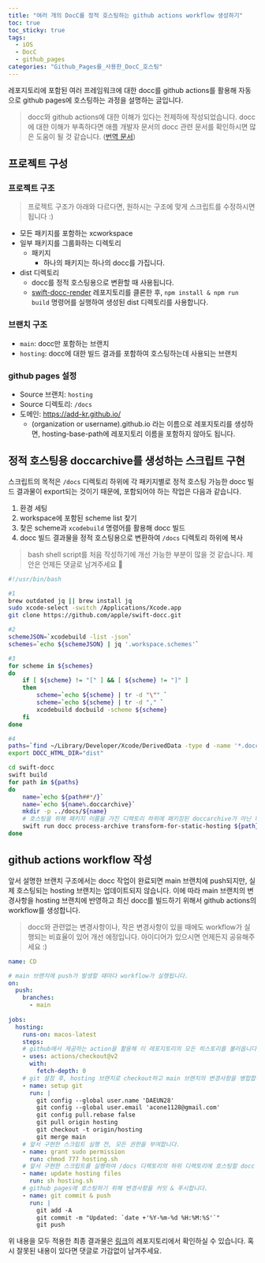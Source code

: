 ```yaml
---
title: "여러 개의 DocC를 정적 호스팅하는 github actions workflow 생성하기"
toc: true
toc_sticky: true
tags:
  - iOS
  - DocC
  - github_pages
categories: "Github_Pages를_사용한_DocC_호스팅"
---
```


레포지토리에 포함된 여러 프레임워크에 대한 docc를 github actions를 활용해 자동으로 github pages에 호스팅하는 과정을 설명하는 글입니다.

> docc와 github actions에 대한 이해가 있다는 전제하에 작성되었습니다.
> docc에 대한 이해가 부족하다면 애플 개발자 문서의 docc 관련 문서를 확인하시면 많은 도움이 될 것 같습니다. ([번역 문서](https://add-kr.github.io/Xcode_k/documentation/xcode_k/))

## 프로젝트 구성

### 프로젝트 구조

> 프로젝트 구조가 아래와 다르다면, 원하시는 구조에 맞게 스크립트를 수정하시면 됩니다 :)

- 모든 패키지를 포함하는 xcworkspace
- 일부 패키지를 그룹화하는 디렉토리
  - 패키지
    - 하나의 패키지는 하나의 docc를 가집니다. 
- dist 디렉토리
  - docc를 정적 호스팅용으로 변환할 때 사용됩니다.
  - [swift-docc-render](https://github.com/apple/swift-docc-render) 레포지토리를 클론한 후, `npm install & npm run build` 명령어를 실행하여 생성된 dist 디렉토리를 사용합니다.

### 브랜치 구조

- `main`: docc만 포함하는 브랜치
- `hosting`: docc에 대한 빌드 결과를 포함하여 호스팅하는데 사용되는 브랜치

### github pages 설정

- Source 브랜치: `hosting`
- Source 디렉토리: `/docs`
- 도메인: https://add-kr.github.io/
  - (organization or username).github.io 라는 이름으로 레포지토리를 생성하면, hosting-base-path에 레포지토리 이름을 포함하지 않아도 됩니다.

## 정적 호스팅용 doccarchive를 생성하는 스크립트 구현

스크립트의 목적은 `/docs` 디렉토리 하위에 각 패키지별로 정적 호스팅 가능한 docc 빌드 결과물이 export되는 것이기 때문에, 포함되어야 하는 작업은 다음과 같습니다.

1. 환경 세팅
2. workspace에 포함된 scheme list 찾기
3. 찾은 scheme과 `xcodebuild` 명령어를 활용해 docc 빌드
4. docc 빌드 결과물을 정적 호스팅용으로 변환하여 `/docs` 디렉토리 하위에 복사

> bash shell script를 처음 작성하기에 개선 가능한 부분이 많을 것 같습니다. 제안은 언제든 댓글로 남겨주세요 :pray:

```bash
#!/usr/bin/bash

#1
brew outdated jq || brew install jq
sudo xcode-select -switch /Applications/Xcode.app
git clone https://github.com/apple/swift-docc.git

#2
schemeJSON=`xcodebuild -list -json`
schemes=`echo ${schemeJSON} | jq '.workspace.schemes'`

#3
for scheme in ${schemes}
do
    if [ ${scheme} != "[" ] && [ ${scheme} != "]" ] 
    then
        scheme=`echo ${scheme} | tr -d "\"" `
        scheme=`echo ${scheme} | tr -d "," `
        xcodebuild docbuild -scheme ${scheme}
    fi
done

#4
paths=`find ~/Library/Developer/Xcode/DerivedData -type d -name '*.doccarchive'`
export DOCC_HTML_DIR="dist"

cd swift-docc
swift build
for path in ${paths}
do 
    name=`echo ${path##*/}`
    name=`echo ${name%.doccarchive}`
    mkdir -p ../docs/${name}
    # 호스팅을 위해 패키지 이름을 가진 디렉토리 하위에 패키징된 doccarchive가 아닌 패키징되지 않은 상태로 export합니다.
    swift run docc process-archive transform-for-static-hosting ${path} --output-path ../docs/${name} --hosting-base-path ${name}
done
```

## github actions workflow 작성

앞서 설명한 브랜치 구조에서는 docc 작업이 완료되면 main 브랜치에 push되지만, 실제 호스팅되는 hosting 브랜치는 업데이트되지 않습니다. 이에 따라 main 브랜치의 변경사항을 hosting 브랜치에 반영하고 최신 docc를 빌드하기 위해서 github actions의 workflow를 생성합니다. 

> docc와 관련없는 변경사항이나, 작은 변경사항이 있을 때에도 workflow가 실행되는 비효율이 있어 개선 에정입니다. 아이디어가 있으시면 언제든지 공유해주세요 :)

```yml
name: CD

# main 브랜치에 push가 발생할 때마다 workflow가 실행됩니다. 
on:
  push:
    branches:
      - main
    
jobs:
  hosting:
    runs-on: macos-latest
    steps:
    # github에서 제공하는 action을 활용해 이 레포지토리의 모든 히스토리를 불러옵니다.
    - uses: actions/checkout@v2
      with:
        fetch-depth: 0
    # git 설정 후, hosting 브랜치로 checkout하고 main 브랜치의 변경사항을 병합합니다.
    - name: setup git
      run: |
        git config --global user.name 'DAEUN28'
        git config --global user.email 'acone1128@gmail.com'
        git config pull.rebase false
        git pull origin hosting
        git checkout -t origin/hosting
        git merge main
    # 앞서 구현한 스크립트 실행 전, 모든 권한을 부여합니다.
    - name: grant sudo permission
      run: chmod 777 hosting.sh
    # 앞서 구현한 스크립트를 실행하여 /docs 디렉토리의 하위 디렉토리에 호스팅할 docc 빌드 결과를 업데이트합니다.
    - name: update hosting files
      run: sh hosting.sh
    # github pages에 호스팅하기 위해 변경사항을 커밋 & 푸시합니다.
    - name: git commit & push
      run: |
        git add -A
        git commit -m "Updated: `date +'%Y-%m-%d %H:%M:%S'`"
        git push
```

위 내용을 모두 적용한 최종 결과물은 [링크](https://github.com/ADD-KR/ADD-KR.github.io)의 레포지토리에서 확인하실 수 있습니다. 혹시 잘못된 내용이 있다면 댓글로 가감없이 남겨주세요.